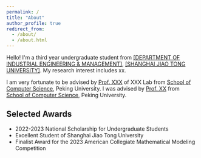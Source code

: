 ```yaml
---
permalink: /
title: "About"
author_profile: true
redirect_from: 
  - /about/
  - /about.html
---
```


Hello! I'm a third year undergraduate student from [[DEPARTMENT OF INDUSTRIAL ENGINEERING & MANAGEMENT]](https://ieem.sjtu.edu.cn/), [[SHANGHAI JIAO TONG UNIVERSITY]](https://www.sjtu.edu.cn/). My research interest includes xx.

I am very fortunate to be advised by [Prof. XXX](https://www.XXX.com/) of XXX Lab from [School of Computer Science](https://cs.pku.edu.cn/), Peking University. I was advised by [Prof. XX](https://XXX.pku.edu.cn/) from [School of Computer Science](https://cs.pku.edu.cn/), Peking University.

Selected Awards
------
* 2022-2023 National Scholarship for Undergraduate Students
* Excellent Student of Shanghai Jiao Tong University
* Finalist Award for the 2023 American Collegiate Mathematical Modeling Competition
